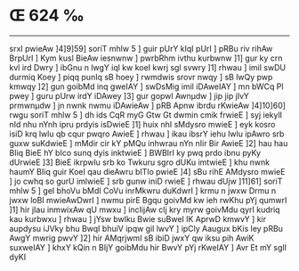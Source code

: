 # Œ 624 ‰
---
srxI pwieAw ]4]9]59] soriT mhlw 5 ] guir pUrY kIqI pUrI ] pRBu
riv rihAw BrpUrI ] Kym kusl BieAw iesnwnw ] pwrbRhm ivthu kurbwnw
]1] gur ky crn kvl ird Dwry ] ibGnu n lwgY iql kw koeI kwrj sgl
svwry ]1] rhwau ] imil swDU durmiq Koey ] piqq punIq sB hoey ]
rwmdwis srovr nwqy ] sB lwQy pwp kmwqy ]2] gun goibMd inq gweIAY ]
swDsMig imil iDAweIAY ] mn bWCq Pl pwey ] guru pUrw irdY iDAwey ]3]
gur gopwl Awnµdw ] jip jip jIvY prmwnµdw ] jn nwnk nwmu iDAwieAw
] pRB Apnw ibrdu rKwieAw ]4]10]60] rwgu soriT mhlw 5 ] dh ids
CqR myG Gtw Gt dwmin cmik frwieE ] syj iekylI nId nhu nYnh ipru
prdyis isDwieE ]1] huix nhI sMdysro mwieE ] eyk kosro isiD krq lwlu
qb cqur pwqro AwieE ] rhwau ] ikau ibsrY iehu lwlu ipAwro srb guxw
suKdwieE ] mMdir cir kY pMQu inhwrau nYn nIir Bir AwieE ]2] hau hau
BIiq BieE hY bIco sunq dyis inktwieE ] BWBIrI ky pwq prdo ibnu pyKy
dUrwieE ]3] BieE ikrpwlu srb ko Twkuru sgro dUKu imtwieE ] khu
nwnk haumY BIiq guir KoeI qau dieAwru bITlo pwieE ]4] sBu rihE
AMdysro mwieE ] jo cwhq so gurU imlwieE ] srb gunw iniD rwieE ]
rhwau dUjw ]11]61] soriT mhlw 5 ] geI bhoVu bMdI CoVu inrMkwru
duKdwrI ] krmu n jwxw Drmu n jwxw loBI mwieAwDwrI ] nwmu pirE Bgqu
goivMd kw ieh rwKhu pYj qumwrI ]1] hir jIau inmwixAw qU mwxu ]
incIijAw cIj kry myrw goivMdu qyrI kudriq kau kurbwxu ] rhwau ] jYsw
bwlku Bwie suBweI lK AprwD kmwvY ] kir aupdysu iJVky bhu BwqI bhuiV
ipqw gil lwvY ] ipCly Aaugux bKis ley pRBu AwgY mwrig pwvY ]2] hir
AMqrjwmI sB ibiD jwxY qw iksu pih AwiK suxweIAY ] khxY kQin n BIjY
goibMdu hir BwvY pYj rKweIAY ] Avr Et mY sglI dyKI
####
